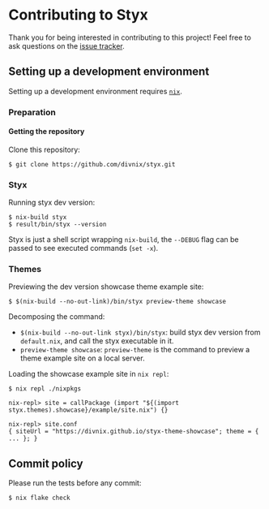 # Contributing to Styx

Thank you for being interested in contributing to this project!
Feel free to ask questions on the [issue tracker](https://github.com/divnix/styx/issues).

## Setting up a development environment

Setting up a development environment requires [`nix`](https://nixos.org/nix/).

### Preparation

#### Getting the repository

Clone this repository:

```
$ git clone https://github.com/divnix/styx.git
```

### Styx

Running styx dev version:

```
$ nix-build styx
$ result/bin/styx --version
```

Styx is just a shell script wrapping `nix-build`, the `--DEBUG` flag can be passed to see executed commands (`set -x`).

### Themes

Previewing the dev version showcase theme example site:

```
$ $(nix-build --no-out-link)/bin/styx preview-theme showcase
```

Decomposing the command:

- `$(nix-build --no-out-link styx)/bin/styx`: build styx dev version from `default.nix`, and call the styx executable in it.
- `preview-theme showcase`: `preview-theme` is the command to preview a theme example site on a local server.

Loading the showcase example site in `nix repl`:

```
$ nix repl ./nixpkgs

nix-repl> site = callPackage (import "${(import styx.themes).showcase}/example/site.nix") {}

nix-repl> site.conf
{ siteUrl = "https://divnix.github.io/styx-theme-showcase"; theme = { ... }; }
```

## Commit policy

Please run the tests before any commit:

```
$ nix flake check
```
